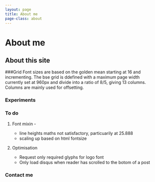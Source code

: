 ```yaml
---
layout: page
title: About me
page-class: about
---
```




# About me

## About this site

###Grid
 Font sizes are based on the golden mean starting at 16 and incrementing. 
The bse grid is ddefined with a maximum page width currently set at 960px and divide into a ratio of 8/5, giving 13 columns. Columns are mainly used for offsetting.

### Experiments



### To do

1. Font mixin -
    * line heights maths not satisfactory, particuarily at 25.888 
    * scaling up based on html fontsize 

2. Optimisation
    * Request only required glyphs for logo font
    * Only load disqus when reader has scrolled to the botom of a post



### Contact me
